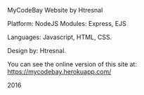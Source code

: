 MyCodeBay Website by Htresnal

Platform: NodeJS
Modules: Express, EJS

Languages: Javascript, HTML, CSS.

Design by: Htresnal.

You can see the online version of this site at:
https://mycodebay.herokuapp.com/

2016
